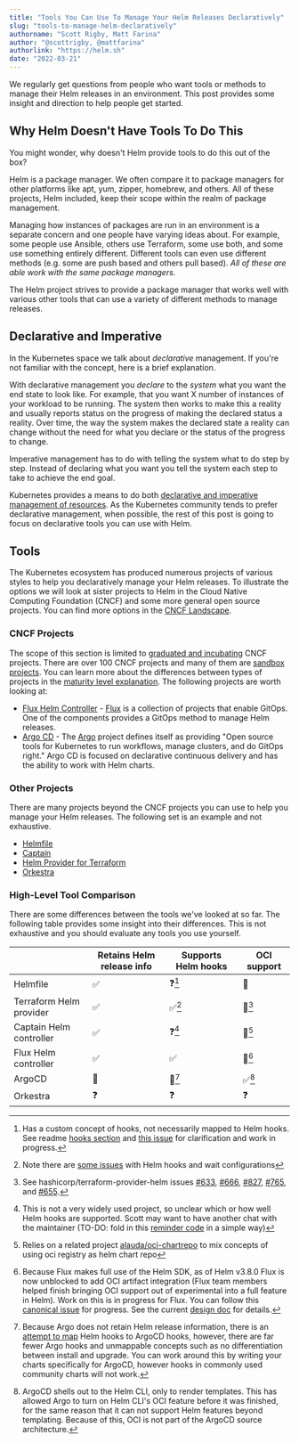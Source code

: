 ```yaml
---
title: "Tools You Can Use To Manage Your Helm Releases Declaratively"
slug: "tools-to-manage-helm-declaratively"
authorname: "Scott Rigby, Matt Farina"
author: "@scottrigby, @mattfarina"
authorlink: "https://helm.sh"
date: "2022-03-21"
---
```


We regularly get questions from people who want tools or methods to manage their Helm releases in an environment. This post provides some insight and direction to help people get started.

<!--more-->

## Why Helm Doesn't Have Tools To Do This

You might wonder, why doesn't Helm provide tools to do this out of the box?

Helm is a package manager. We often compare it to package managers for other platforms like apt, yum, zipper, homebrew, and others. All of these projects, Helm included, keep their scope within the realm of package management.

Managing how instances of packages are run in an environment is a separate concern and one people have varying ideas about. For example, some people use Ansible, others use Terraform, some use both, and some use something entirely different. Different tools can even use different methods (e.g. some are push based and others pull based). _All of these are able work with the same package managers._

The Helm project strives to provide a package manager that works well with various other tools that can use a variety of different methods to manage releases.

## Declarative and Imperative

In the Kubernetes space we talk about _declarative_ management. If you're not familiar with the concept, here is a brief explanation.

With declarative management you _declare_ to the _system_ what you want the end state to look like. For example, that you want X number of instances of your workload to be running. The system then works to make this a reality and usually reports status on the progress of making the declared status a reality. Over time, the way the system makes the declared state a reality can change without the need for what you declare or the status of the progress to change.

Imperative management has to do with telling the system what to do step by step. Instead of declaring what you want you tell the system each step to take to achieve the end goal.

Kubernetes provides a means to do both [declarative and imperative management of resources](https://kubernetes.io/docs/tasks/manage-kubernetes-objects/). As the Kubernetes community tends to prefer declarative management, when possible, the rest of this post is going to focus on declarative tools you can use with Helm.

## Tools

The Kubernetes ecosystem has produced numerous projects of various styles to help you declaratively manage your Helm releases. To illustrate the options we will look at sister projects to Helm in the Cloud Native Computing Foundation (CNCF) and some more general open source projects. You can find more options in the [CNCF Landscape](https://landscape.cncf.io/).

### CNCF Projects

The scope of this section is limited to [graduated and incubating](https://www.cncf.io/projects/) CNCF projects. There are over 100 CNCF projects and many of them are [sandbox projects](https://www.cncf.io/sandbox-projects/). You can learn more about the differences between types of projects in the [maturity level explanation](https://www.cncf.io/projects/#maturity-levels). The following projects are worth looking at:

* [Flux Helm Controller](https://fluxcd.io/docs/components/helm/) - [Flux](https://fluxcd.io/) is a collection of projects that enable GitOps. One of the components provides a GitOps method to manage Helm releases.
* [Argo CD](https://github.com/argoproj/argo-cd) - The [Argo](https://argoproj.github.io/) project defines itself as providing "Open source tools for Kubernetes to run workflows, manage clusters, and do GitOps right." Argo CD is focused on declarative continuous delivery and has the ability to work with Helm charts.

### Other Projects

There are many projects beyond the CNCF projects you can use to help you manage your Helm releases. The following set is an example and not exhaustive.

* [Helmfile](https://github.com/roboll/helmfile)
* [Captain](https://github.com/alauda/captain)
* [Helm Provider for Terraform](https://github.com/hashicorp/terraform-provider-helm)
* [Orkestra](https://azure.github.io/orkestra/)

### High-Level Tool Comparison

There are some differences between the tools we've looked at so far. The following table provides some insight into their differences. This is not exhaustive and you should evaluate any tools you use yourself.

| | Retains Helm release info | Supports Helm hooks | OCI support |
| -- | -- | -- | -- |
| Helmfile | ✅ | ❓[^1] | 🚫 |
| Terraform Helm provider | ✅ | ✅[^2] | 🚫[^3] |
| Captain Helm controller | ✅ | ❓[^4] | 🚫[^5] |
| Flux Helm controller | ✅ | ✅  | 🚫[^6] |
| ArgoCD | 🚫 | 🚫[^7] | ✅[^8] |
| Orkestra | ❓ | ❓ | ❓ |

[^1]: Has a custom concept of hooks, not necessarily mapped to Helm hooks. See readme [hooks section](https://github.com/roboll/helmfile#hooks) and [this issue](https://github.com/roboll/helmfile/issues/1291) for clarification and work in progress.
[^2]: Note there are [some issues](https://github.com/hashicorp/terraform-provider-helm/issues/683) with Helm hooks and wait configurations
[^3]: See hashicorp/terraform-provider-helm issues [#633](https://github.com/hashicorp/terraform-provider-helm/issues/633), [#666](https://github.com/hashicorp/terraform-provider-helm/issues/666), [#827](https://github.com/hashicorp/terraform-provider-helm/issues/827), [#765](https://github.com/hashicorp/terraform-provider-helm/issues/765), and [#655](https://github.com/hashicorp/terraform-provider-helm/issues/655).
[^4]: This is not a very widely used project, so unclear which or how well Helm hooks are supported. Scott may want to have another chat with the maintainer (TO-DO: fold in this [reminder code](https://github.com/alauda/captain/blob/master/pkg/helm/printer.go#L23) in a simple way)
[^5]: Relies on a related project [alauda/oci-chartrepo](https://github.com/alauda/oci-chartrepo) to mix concepts of using oci registry as helm chart repo
[^6]: Because Flux makes full use of the Helm SDK, as of Helm v3.8.0 Flux is now unblocked to add OCI artifact integration (Flux team members helped finish bringing OCI support out of experimental into a full feature in Helm). Work on this is in progress for Flux. You can follow this [canonical issue](https://github.com/fluxcd/source-controller/issues/124) for progress. See the current [design doc](https://hackmd.io/HS9ZqSCWQNqSefdaWFylJQ?view) for details.
[^7]: Because Argo does not retain Helm release information, there is an [attempt to map](https://argo-cd.readthedocs.io/en/stable/user-guide/helm/#helm-hooks) Helm hooks to ArgoCD hooks, however, there are far fewer Argo hooks and unmappable concepts such as no differentiation between install and upgrade. You can work around this by writing your charts specifically for ArgoCD, however hooks in commonly used community charts will not work.
[^8]: ArgoCD shells out to the Helm CLI, only to render templates. This has allowed Argo to turn on Helm CLI's OCI feature before it was finished, for the same reason that it can not support Helm features beyond templating. Because of this, OCI is not part of the ArgoCD source architecture.

